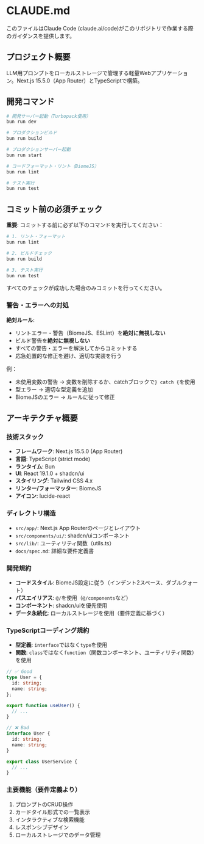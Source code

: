 # CLAUDE.md

このファイルはClaude Code (claude.ai/code)がこのリポジトリで作業する際のガイダンスを提供します。

## プロジェクト概要

LLM用プロンプトをローカルストレージで管理する軽量Webアプリケーション。Next.js 15.5.0（App Router）とTypeScriptで構築。

## 開発コマンド

```bash
# 開発サーバー起動（Turbopack使用）
bun run dev

# プロダクションビルド
bun run build

# プロダクションサーバー起動
bun run start

# コードフォーマット・リント（BiomeJS）
bun run lint

# テスト実行
bun run test
```

## コミット前の必須チェック

**重要**: コミットする前に必ず以下のコマンドを実行してください：

```bash
# 1. リント・フォーマット
bun run lint

# 2. ビルドチェック
bun run build

# 3. テスト実行
bun run test
```

すべてのチェックが成功した場合のみコミットを行ってください。

### 警告・エラーへの対処

**絶対ルール**: 
- リントエラー・警告（BiomeJS、ESLint）を**絶対に無視しない**
- ビルド警告を**絶対に無視しない**
- すべての警告・エラーを解決してからコミットする
- 応急処置的な修正を避け、適切な実装を行う

例：
- 未使用変数の警告 → 変数を削除するか、catchブロックで`} catch {`を使用
- 型エラー → 適切な型定義を追加
- BiomeJSのエラー → ルールに従って修正

## アーキテクチャ概要

### 技術スタック
- **フレームワーク**: Next.js 15.5.0 (App Router)
- **言語**: TypeScript (strict mode)
- **ランタイム**: Bun
- **UI**: React 19.1.0 + shadcn/ui
- **スタイリング**: Tailwind CSS 4.x
- **リンター/フォーマッター**: BiomeJS
- **アイコン**: lucide-react

### ディレクトリ構造
- `src/app/`: Next.js App Routerのページとレイアウト
- `src/components/ui/`: shadcn/uiコンポーネント
- `src/lib/`: ユーティリティ関数（utils.ts）
- `docs/spec.md`: 詳細な要件定義書

### 開発規約
- **コードスタイル**: BiomeJS設定に従う（インデント2スペース、ダブルクォート）
- **パスエイリアス**: `@/`を使用（`@/components`など）
- **コンポーネント**: shadcn/uiを優先使用
- **データ永続化**: ローカルストレージを使用（要件定義に基づく）

### TypeScriptコーディング規約
- **型定義**: `interface`ではなく`type`を使用
- **関数**: `class`ではなく`function`（関数コンポーネント、ユーティリティ関数）を使用

```typescript
// ✅ Good
type User = {
  id: string;
  name: string;
};

export function useUser() {
  // ...
}

// ❌ Bad
interface User {
  id: string;
  name: string;
}

export class UserService {
  // ...
}
```

### 主要機能（要件定義より）
1. プロンプトのCRUD操作
2. カードタイル形式での一覧表示
3. インタラクティブな検索機能
4. レスポンシブデザイン
5. ローカルストレージでのデータ管理